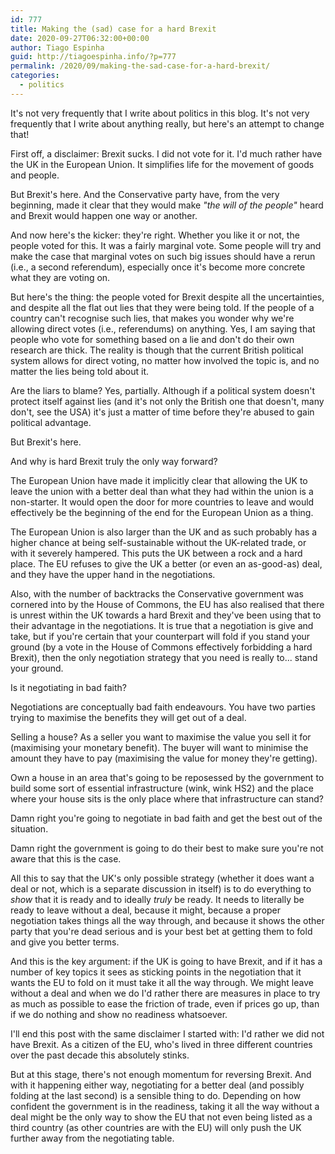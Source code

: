 ```yaml
---
id: 777
title: Making the (sad) case for a hard Brexit
date: 2020-09-27T06:32:00+00:00
author: Tiago Espinha
guid: http://tiagoespinha.info/?p=777
permalink: /2020/09/making-the-sad-case-for-a-hard-brexit/
categories:
  - politics
---
```


It's not very frequently that I write about politics in this blog. It's not very frequently that I write about anything really, but here's an attempt to change that!

First off, a disclaimer: Brexit sucks. I did not vote for it. I'd much rather have the UK in the European Union. It simplifies life for the movement of goods and people.

But Brexit's here. And the Conservative party have, from the very beginning, made it clear that they would make _"the will of the people"_ heard and Brexit would happen
one way or another.

And now here's the kicker: they're right. Whether you like it or not, the people voted for this. It was a fairly marginal vote. Some people will try and make the
case that marginal votes on such big issues should have a rerun (i.e., a second referendum), especially once it's become more concrete what they are voting on.

But here's the thing: the people voted for Brexit despite all the uncertainties, and despite all the flat out lies that they were being told. If the people of a country
can't recognise such lies, that makes you wonder why we're allowing direct votes (i.e., referendums) on anything. Yes, I am saying that people who vote for something
based on a lie and don't do their own research are thick. The reality is though that the current British political system allows for direct voting, no matter how
involved the topic is, and no matter the lies being told about it.

Are the liars to blame? Yes, partially. Although if a political system doesn't protect itself against lies (and it's not only the British one that doesn't, many don't, see the USA)
it's just a matter of time before they're abused to gain political advantage.

But Brexit's here.

And why is hard Brexit truly the only way forward?

The European Union have made it implicitly clear that allowing the UK to leave the union with a better deal than what they had within the union is a non-starter.
It would open the door for more countries to leave and would effectively be the beginning of the end for the European Union as a thing.

The European Union is also larger than the UK and as such probably has a higher chance at being self-sustainable without the UK-related trade, or with it severely
hampered. This puts the UK between a rock and a hard place. The EU refuses to give the UK a better (or even an as-good-as) deal, and they have the upper hand in the
negotiations.

Also, with the number of backtracks the Conservative government was cornered into by the House of Commons, the EU has also realised that there is  unrest within the UK towards a hard Brexit and they've been
using that to their advantage in the negotiations. It is true that a negotiation is give and take, but if you're certain that your counterpart will fold if you
stand your ground (by a vote in the House of Commons effectively forbidding a hard Brexit), then the only negotiation strategy that you need is really to... stand your ground.

Is it negotiating in bad faith?

Negotiations are conceptually bad faith endeavours. You have two parties trying to maximise the benefits they will get out of a deal.

Selling a house? As a seller you want to maximise the value you sell it for (maximising your monetary benefit). The buyer will want to minimise the amount they have to pay (maximising the value for money they're getting).

Own a house in an area that's going to be reposessed by the government to build some sort of essential infrastructure (wink, wink HS2) and the place where your house
sits is the only place where that infrastructure can stand?

Damn right you're going to negotiate in bad faith and get the best out of the situation.

Damn right the government is going to do their best to make sure you're not aware that this is the case.

All this to say that the UK's only possible strategy (whether it does want a deal or not, which is a separate discussion in itself) is to do everything to *show* that it is ready
and to ideally *truly* be ready. It needs to literally be ready to leave without a deal, because it might, because a proper negotiation takes things all the way through,
and because it shows the other party that you're dead serious and is your best bet at getting them to fold and give you better terms.

And this is the key argument: if the UK is going to have Brexit, and if it has a number of key topics it sees as sticking points in the negotiation that it wants the EU to fold on
it must take it all the way through. We might leave without a deal and when we do I'd rather there are measures in place to try as much as possible to ease the friction
of trade, even if prices go up, than if we do nothing and show no readiness whatsoever.

I'll end this post with the same disclaimer I started with: I'd rather we did not have Brexit. As a citizen of the EU, who's lived in three different countries over the past decade
this absolutely stinks.

But at this stage, there's not enough momentum for reversing Brexit. And with it happening either way, negotiating for a better deal (and possibly folding at the last second)
is a sensible thing to do. Depending on how confident the government is in the readiness, taking it all the way without a deal might be the only way to show the EU that not even
being listed as a third country (as other countries are with the EU) will only push the UK further away from the negotiating table.

